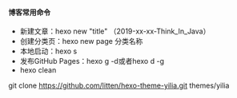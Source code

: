 #### 博客常用命令 
+ 新建文章：hexo new "title" （2019-xx-xx-Think_In_Java）
+ 创建分类页：hexo new page 分类名称  
+ 本地启动：hexo s
+ 发布GitHub Pages：hexo g -d或者hexo d -g
+ hexo clean

git clone https://github.com/litten/hexo-theme-yilia.git themes/yilia